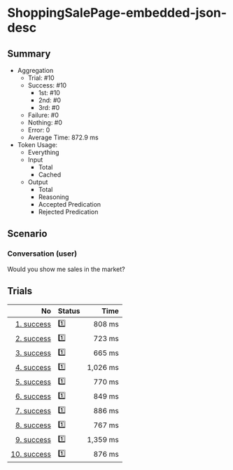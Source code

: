# ShoppingSalePage-embedded-json-desc
## Summary
  - Aggregation
    - Trial: #10
    - Success: #10
      - 1st: #10
      - 2nd: #0
      - 3rd: #0
    - Failure: #0
    - Nothing: #0
    - Error: 0
    - Average Time: 872.9 ms
  - Token Usage:
    - Everything
    - Input
      - Total
      - Cached
    - Output
      - Total
      - Reasoning
      - Accepted Predication
      - Rejected Predication

## Scenario
### Conversation (user)
Would you show me sales in the market?

## Trials
No | Status | Time
---:|:-------|------:
[1. success](./trials/1.success.json) | 1️⃣ | 808 ms
[2. success](./trials/2.success.json) | 1️⃣ | 723 ms
[3. success](./trials/3.success.json) | 1️⃣ | 665 ms
[4. success](./trials/4.success.json) | 1️⃣ | 1,026 ms
[5. success](./trials/5.success.json) | 1️⃣ | 770 ms
[6. success](./trials/6.success.json) | 1️⃣ | 849 ms
[7. success](./trials/7.success.json) | 1️⃣ | 886 ms
[8. success](./trials/8.success.json) | 1️⃣ | 767 ms
[9. success](./trials/9.success.json) | 1️⃣ | 1,359 ms
[10. success](./trials/10.success.json) | 1️⃣ | 876 ms